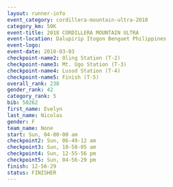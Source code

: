 ```yaml
---
layout: runner-info 
event_category: cordillera-mountain-ultra-2018 
category_km: 50K 
event-title: 2018 CORDILLERA MOUNTAIN ULTRA 
event-location: Dalupirip Itogon Benguet Philippines 
event-logo: 
event-date: 2018-03-03 
checkpoint-name2: Oling Station (T-2) 
checkpoint-name3: Mt. Ugo Station (T-3) 
checkpoint-name4: Lusod Station (T-4) 
checkpoint-name5: Finish (T-5) 
overall_rank: 238
gender_rank: 42
category_rank: 5
bib: 50262
first_name: Evelyn
last_name: Nicolas
gender: F
team_name: None
start: Sun, 04-00-00 am
checkpoint2: Sun, 06-49-12 am
checkpoint3: Sun, 10-58-05 am
checkpoint4: Sun, 12-55-56 pm
checkpoint5: Sun, 04-56-29 pm
finish: 12-56-29
status: FINISHER
---
```

